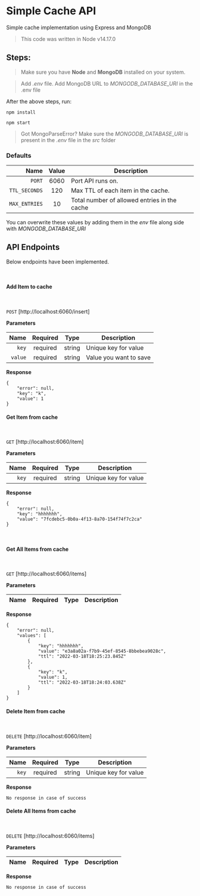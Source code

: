 # Simple Cache API

Simple cache implementation using Express and MongoDB

> This code was written in Node v14.17.0

## Steps:

> Make sure you have **Node** and **MongoDB** installed on your system.

> Add _.env_ file. Add MongoDB URL to _MONGODB_DATABASE_URI_ in the .env file

After the above steps, run:

```
npm install

npm start
```

> Got MongoParseError?
> Make sure the _MONGODB_DATABASE_URI_ is present in the _.env_ file in the _src_ folder

### Defaults

|          Name | Value | Description                                  |
| ------------: | :---: | -------------------------------------------- |
|        `PORT` | 6060  | Port API runs on.                            |
| `TTL_SECONDS` |  120  | Max TTL of each item in the cache.           |
| `MAX_ENTRIES` |  10   | Total number of allowed entries in the cache |

You can overwrite these values by adding them in the _env_ file along side with _MONGODB_DATABASE_URI_

## API Endpoints

Below endpoints have been implemented.

<br>

#### Add Item to cache

<br>

`POST` [http://localhost:6060/insert]

**Parameters**

|    Name | Required |  Type  | Description            |
| ------: | :------: | :----: | ---------------------- |
|   `key` | required | string | Unique key for value   |
| `value` | required | string | Value you want to save |

**Response**

```
{
    "error": null,
    "key": "k",
    "value": 1
}
```

#### Get Item from cache

<br>

`GET` [http://localhost:6060/item]

**Parameters**

|  Name | Required |  Type  | Description          |
| ----: | :------: | :----: | -------------------- |
| `key` | required | string | Unique key for value |

**Response**

```
{
    "error": null,
    "key": "hhhhhhh",
    "value": "7fcdebc5-0b0a-4f13-8a70-154f74f7c2ca"
}
```

<br>

#### Get All Items from cache

<br>

`GET` [http://localhost:6060/items]

**Parameters**

| Name | Required | Type | Description |
| ---: | :------: | :--: | ----------- |

**Response**

```
{
    "error": null,
    "values": [
        {
            "key": "hhhhhhh",
            "value": "e3a8a02a-f7b9-45ef-8545-8bbebea9028c",
            "ttl": "2022-03-18T18:25:23.845Z"
        },
        {
            "key": "k",
            "value": 1,
            "ttl": "2022-03-18T18:24:03.638Z"
        }
    ]
}
```

#### Delete Item from cache

<br>

`DELETE` [http://localhost:6060/item]

**Parameters**

|  Name | Required |  Type  | Description          |
| ----: | :------: | :----: | -------------------- |
| `key` | required | string | Unique key for value |

**Response**

```
No response in case of success
```

#### Delete All Items from cache

<br>

`DELETE` [http://localhost:6060/items]

**Parameters**

| Name | Required | Type | Description |
| ---: | :------: | :--: | ----------- |

**Response**

```
No response in case of success
```
